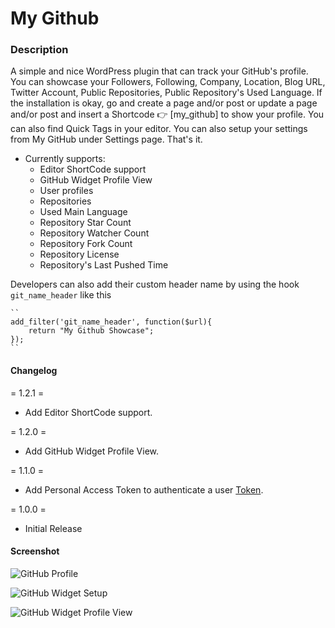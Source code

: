 # My Github

### Description
A simple and nice WordPress plugin that can track your GitHub's profile. You can showcase your Followers, Following, Company, Location, Blog URL, Twitter Account, Public Repositories, Public Repository's Used Language.
If the installation is okay, go  and create a page and/or post or update a page and/or post and insert a Shortcode 👉 [my_github] to show your profile.
You can also find Quick Tags in your editor. You can also setup your settings from My GitHub under Settings page. That's it.
* Currently supports:
    * Editor ShortCode support
    * GitHub Widget Profile View
    * User profiles
    * Repositories
    * Used Main Language
    * Repository Star Count
    * Repository Watcher Count
    * Repository Fork Count
    * Repository License
    * Repository's Last Pushed Time

Developers can also add their custom header name by using the hook `git_name_header`  like this

    ``
    add_filter('git_name_header', function($url){
        return "My Github Showcase";
    });
    ``
#### Changelog
= 1.2.1 =
* Add Editor ShortCode support.

= 1.2.0 =
* Add GitHub Widget Profile View.

= 1.1.0 =
* Add Personal Access Token to authenticate a user [Token](https://github.com/settings/tokens).

= 1.0.0 =
* Initial Release

#### Screenshot

![GitHub Profile](https://ps.w.org/my-github/assets/Screenshot-1.png?rev=2519845)

![GitHub Widget Setup](https://ps.w.org/my-github/assets/Screenshot-2.jpg?rev=2520485)

![GitHub Widget Profile View](https://ps.w.org/my-github/assets/Screenshot-3.png?rev=2519845)
